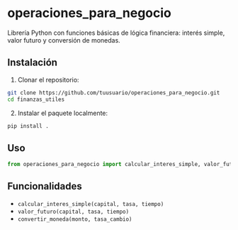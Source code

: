 # operaciones_para_negocio

Librería Python con funciones básicas de lógica financiera: interés simple, valor futuro y conversión de monedas.

## Instalación

1. Clonar el repositorio:

```bash
git clone https://github.com/tuusuario/operaciones_para_negocio.git
cd finanzas_utiles
```

2. Instalar el paquete localmente:

```bash
pip install .
```

## Uso

```python
from operaciones_para_negocio import calcular_interes_simple, valor_futuro, convertir_moneda
```

## Funcionalidades

- `calcular_interes_simple(capital, tasa, tiempo)`
- `valor_futuro(capital, tasa, tiempo)`
- `convertir_moneda(monto, tasa_cambio)`
